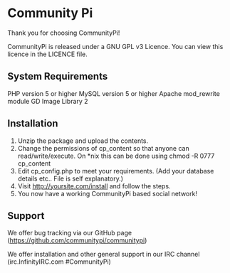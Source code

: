 Community Pi
============

Thank you for choosing CommunityPi!

CommunityPi is released under a GNU GPL v3 Licence. You can view this licence in the LICENCE file.

System Requirements
-------------------

PHP version 5 or higher
MySQL version 5 or higher
Apache mod_rewrite module
GD Image Library 2

Installation
------------

1) Unzip the package and upload the contents.
2) Change the permissions of cp_content so that anyone can read/write/execute. On *nix this can be done using chmod -R 0777 cp_content
3) Edit cp_config.php to meet your requirements. (Add your database details etc.. File is self explanatory.)
4) Visit http://yoursite.com/install and follow the steps.
5) You now have a working CommunityPi based social network!


Support
-------

We offer bug tracking via our GitHub page (https://github.com/communitypi/communitypi)

We offer installation and other general support in our IRC channel (irc.InfinityIRC.com #CommunityPi)
